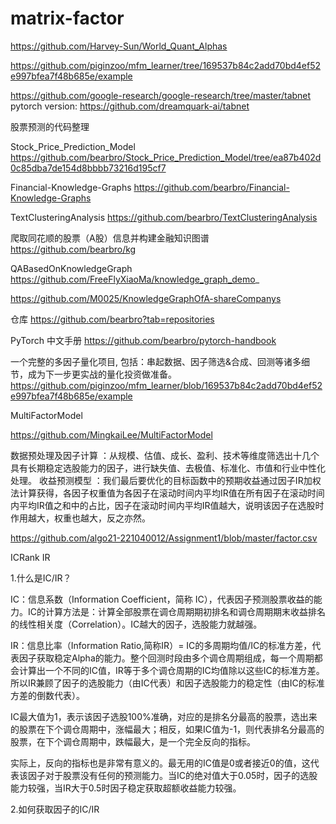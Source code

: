 # matrix-factor
https://github.com/Harvey-Sun/World_Quant_Alphas

https://github.com/piginzoo/mfm_learner/tree/169537b84c2add70bd4ef52e997bfea7f48b685e/example

https://github.com/google-research/google-research/tree/master/tabnet
pytorch version:
https://github.com/dreamquark-ai/tabnet

股票预测的代码整理

Stock_Price_Prediction_Model
https://github.com/bearbro/Stock_Price_Prediction_Model/tree/ea87b402d0c85dba7de154d8bbbb73216d195cf7

Financial-Knowledge-Graphs
https://github.com/bearbro/Financial-Knowledge-Graphs

TextClusteringAnalysis 
https://github.com/bearbro/TextClusteringAnalysis

爬取同花顺的股票（A股）信息并构建金融知识图谱
https://github.com/bearbro/kg

QABasedOnKnowledgeGraph
https://github.com/FreeFlyXiaoMa/knowledge_graph_demo_

https://github.com/M0025/KnowledgeGraphOfA-shareCompanys

仓库
https://github.com/bearbro?tab=repositories

PyTorch 中文手册
https://github.com/bearbro/pytorch-handbook

一个完整的多因子量化项目, 包括：串起数据、因子筛选&合成、回测等诸多细节，成为下一步更实战的量化投资做准备。
https://github.com/piginzoo/mfm_learner/blob/169537b84c2add70bd4ef52e997bfea7f48b685e/example

MultiFactorModel

https://github.com/MingkaiLee/MultiFactorModel

数据预处理及因子计算 ：从规模、估值、成长、盈利、技术等维度筛选出十几个具有长期稳定选股能力的因子，进行缺失值、去极值、标准化、市值和行业中性化处理。
收益预测模型 ：我们最后要优化的目标函数中的预期收益通过因子IR加权法计算获得，各因子权重值为各因子在滚动时间内平均IR值在所有因子在滚动时间内平均IR值之和中的占比，因子在滚动时间内平均IR值越大，说明该因子在选股时作用越大，权重也越大，反之亦然。

https://github.com/algo21-221040012/Assignment1/blob/master/factor.csv

ICRank IR

1.什么是IC/IR？

IC：信息系数（Information Coefficient，简称 IC），代表因子预测股票收益的能力。IC的计算方法是：计算全部股票在调仓周期期初排名和调仓周期期末收益排名的线性相关度（Correlation）。IC越大的因子，选股能力就越强。

IR：信息比率（Information Ratio,简称IR）= IC的多周期均值/IC的标准方差，代表因子获取稳定Alpha的能力。整个回测时段由多个调仓周期组成，每一个周期都会计算出一个不同的IC值，IR等于多个调仓周期的IC均值除以这些IC的标准方差。所以IR兼顾了因子的选股能力（由IC代表）和因子选股能力的稳定性（由IC的标准方差的倒数代表）。

IC最大值为1，表示该因子选股100%准确，对应的是排名分最高的股票，选出来的股票在下个调仓周期中，涨幅最大；相反，如果IC值为-1，则代表排名分最高的股票，在下个调仓周期中，跌幅最大，是一个完全反向的指标。

实际上，反向的指标也是非常有意义的。最无用的IC值是0或者接近0的值，这代表该因子对于股票没有任何的预测能力。当IC的绝对值大于0.05时，因子的选股能力较强，当IR大于0.5时因子稳定获取超额收益能力较强。

2.如何获取因子的IC/IR

